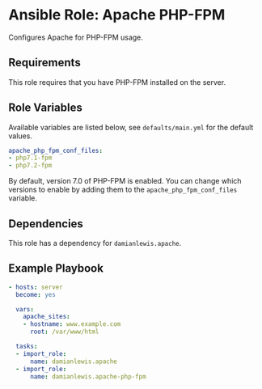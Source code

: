 # Ansible Role: Apache PHP-FPM
Configures Apache for PHP-FPM usage.

## Requirements
This role requires that you have PHP-FPM installed on the server.

## Role Variables
Available variables are listed below, see `defaults/main.yml` for the default values.

```yaml
apache_php_fpm_conf_files:
- php7.1-fpm
- php7.2-fpm
```
By default, version 7.0 of PHP-FPM is enabled. You can change which versions to enable by adding them to the `apache_php_fpm_conf_files` variable.

## Dependencies
This role has a dependency for `damianlewis.apache`.

## Example Playbook
```yaml
- hosts: server
  become: yes

  vars:
    apache_sites:
    - hostname: www.example.com
      root: /var/www/html

  tasks:
  - import_role:
      name: damianlewis.apache
  - import_role:
      name: damianlewis.apache-php-fpm
```
